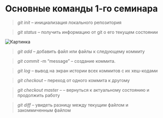 # Основные команды 1-го семинара

> *git init* – инициализация локального репозитория

> *git status* – получить информацию от git о его текущем состоянии

![Картинка](https://wallpapershome.ru/images/pages/pic_v/21485.jpg)

> *git add* – добавить файл или файлы к следующему коммиту

> *git commit* -m “message” – создание коммита.

>	*git log* – вывод на экран истории всех коммитов с их хеш-кодами

>	*git checkout* – переход от одного коммита к другому

>	*git checkout master* –  – вернуться к актуальному состоянию и продолжить работу

> *git diff* – увидеть разницу между текущим файлом и закоммиченным файлом